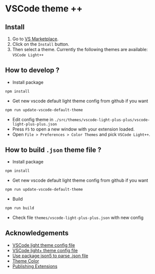 # VSCode theme ++


## Install

1. Go to [VS Marketplace](https://marketplace.visualstudio.com/items?itemName=kytosai.vscode-light-plus-plus).
2. Click on the `Install` button.
3. Then select a theme. Currently the following themes are available: `VSCode Light++`

## How to develop ?

- Install package

```sh
npm install
```

- Get new vscode default light theme config from github if you want 

```sh
npm run update-vscode-default-theme
```

- Edit config theme in `./src/themes/vscode-light-plus-plus/vscode-light-plus-plus.json` 
- Press `F5` to open a new window with your extension loaded.
- Open `File > Preferences > Color Themes` and pick `VSCode Light++`.

## How to build `.json` theme file ?

- Install package

```sh
npm install
```

- Get new vscode default light theme config from github if you want 

```sh
npm run update-vscode-default-theme
```

- Build

```sh
npm run build
```

- Check file `themes/vscode-light-plus-plus.json` with new config

## Acknowledgements

- [VSCode light theme config file](https://github.com/microsoft/vscode/blob/main/extensions/theme-defaults/themes/light_vs.json)
- [VSCode light+ theme config file](https://github.com/microsoft/vscode/blob/main/extensions/theme-defaults/themes/light_plus.json)
- [Use package json5 to parse .json file](https://github.com/json5/json5)
- [Theme Color](https://code.visualstudio.com/api/references/theme-color)
- [Publishing Extensions](https://code.visualstudio.com/api/working-with-extensions/publishing-extension)